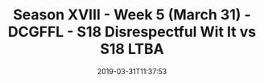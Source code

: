 ---
title: Season XVIII - Week 5 (March 31) - DCGFFL - S18 Disrespectful Wit It vs S18
  LTBA
teams-score:
- team: _teams/s18-gold.md
  score:
- team: _teams/baby-blue.md
  score: 0
mvp: Dan Vladimer (Gold), Brett Chambers (Baby Blue)
game-ball: ''
sportsperson: ''
season: 16
week: 5
date: '2019-03-31T11:37:53'
pageid: season-xviii-week-5-april-1-6908-vs-6910
---